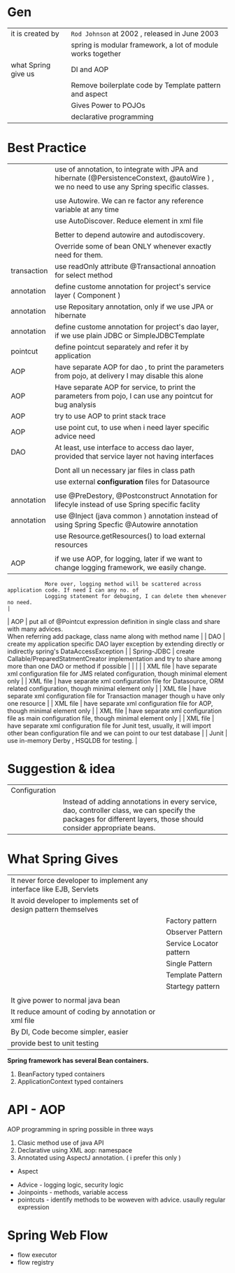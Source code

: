 
Gen
===

|                     |                                                             |
|---------------------|-------------------------------------------------------------|
| it is created by    | `Rod Johnson` at 2002 ,  released in June 2003              |
|                     | spring is modular framework, a lot of module works together |
| what Spring give us | DI and AOP                                                  |
|                     | Remove boilerplate code by Template pattern and aspect      |
|                     | Gives Power to POJOs                                        |
|                     | declarative programming                                     |

Best Practice
=============

|             |                                                                                                                                                  |
|-------------|--------------------------------------------------------------------------------------------------------------------------------------------------|
|             | use of annotation, to integrate with JPA and hibernate (@PersistenceConstext, @autoWire ) , we no need to use any Spring specific classes.       |
|             |                                                                                                                                                  |
|             | use Autowire. We can re factor any reference variable at any time                                                                                |
|             | use AutoDiscover. Reduce element in xml file                                                                                                     |
|             |                                                                                                                                                  |
|             | Better to depend autowire and autodiscovery.                                                                                                     |
|             | Override some of bean ONLY whenever exactly need for them.                                                                                       |
| transaction | use readOnly attribute @Transactional annoation for select method                                                                                |
| annotation  | define custome annotation for project's service layer ( Component )                                                                              |
| annotation  | use Repositary annotation, only if we use JPA or hibernate                                                                                       |
| annotation  | define custome annotation for project's dao layer, if we use plain JDBC or SimpleJDBCTemplate                                                    |
| pointcut    | define pointcut separately and refer it by application                                                                                           |
| AOP         | have separate AOP for dao , to print the parameters from pojo, at delivery I may disable this alone                                              |
| AOP         | Have separate AOP for service, to print the parameters from pojo, I can use any pointcut for bug analysis                                        |
| AOP         | try to use AOP to print stack trace                                                                                                              |
| AOP         | use  point cut, to use when i need layer specific advice need                                                                        |
| DAO         | At least, use interface to access dao layer, provided that service layer not having interfaces                                                   |
|             |                                                                                                                                                  |
|             | Dont all un necessary jar files in class path                                                                                                    |
|             | use external **configuration** files for Datasource                                                                                              |
|             |                                                                                                                                                  |
| annotation  | use @PreDestory, @Postconstruct Annotation for lifecyle instead of use Spring specific faclity                                                   |
| annotation  | use @Inject (java common ) annotation instead of using Spring Specfic @Autowire annotation                                                       |
|             | use Resource.getResources() to load external resources                                                                                           |
|             |                                                                                                                                                  |
| AOP         | if we use AOP, for logging, later if we want to change logging framework, we easily change.                                                      
                More over, logging method will be scattered across application code. If need I can any no. of                                                    
                Logging statement for debuging, I can delete them whenever no need.                                                                              |
| AOP         | put all of @Pointcut expression definition in single class and share with many advices.                                                          
                When referring add package, class name along with method name                                                                                    |
| DAO         | create my application specific DAO layer exception by extending directly or indirectly spring's DataAccessException                              |
| Spring-JDBC | create Callable/PreparedStatmentCreator implementation and try to share among more than one DAO or method if possible                            |
|             |                                                                                                                                                  |
| XML file    | have separate xml configuration file for JMS related configuration, though minimal element only                                                  |
| XML file    | have separate xml configuration file for Datasource, ORM related configuration, though minimal element only                                      |
| XML file    | have separate xml configuration file for Transaction manager though u have only one resource                                                     |
| XML file    | have separate xml configuration file for AOP, though minimal element only                                                                        |
| XML file    | have separate xml configuration file as main configuration file, though minimal element only                                                     |
| XML file    | have separate xml configuration file for Junit test, usually, it will import other bean configuration file and we can point to our test database |
| Junit       | use in-memory Derby , HSQLDB for testing.                                                                                                        |

Suggestion & idea
=================

|               |                                                                                                                                                                   |
|---------------|-------------------------------------------------------------------------------------------------------------------------------------------------------------------|
| Configuration |                                                                                                                                                                   |
|               | Instead of adding annotations in every service, dao, controller class, we can specify the packages for different layers, those should consider appropriate beans. |

What Spring Gives
=================

|                                                                        |                         |
|------------------------------------------------------------------------|-------------------------|
| It never force developer to implement any interface like EJB, Servlets |                         |
| It avoid developer to implements set of design pattern themselves      |                         |
|                                                                        | Factory pattern         |
|                                                                        | Observer Pattern        |
|                                                                        | Service Locator pattern |
|                                                                        | Single Pattern          |
|                                                                        | Template Pattern        |
|                                                                        | Startegy pattern        |
|                                                                        |                         |
| It give power to normal java bean                                      |                         |
| It reduce amount of coding by annotation or xml file                   |                         |
| By DI, Code become simpler, easier                                     |                         |
| provide best to unit testing                                           |                         |

**Spring framework has several  Bean containers.**

1. BeanFactory typed containers
2. ApplicationContext typed containers 

API - AOP
=========

 AOP programming in spring possible in  three ways
 
 1. Clasic method use of java API
 2. Declarative using XML aop: namespace
 3. Annotated using AspectJ annotation. ( i prefer this only )

 + Aspect 
  - Advice - logging logic, security logic
  - Joinpoints  - methods, variable access
  - pointcuts - identify methods to be woweven with advice. usaully regular expression
  

Spring Web Flow
===============

+ flow executor
+ flow registry



